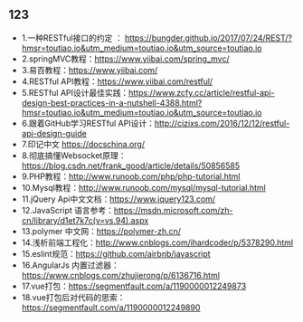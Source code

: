 123
------------
* 1.一种RESTful接口的约定 ： https://bungder.github.io/2017/07/24/REST/?hmsr=toutiao.io&utm_medium=toutiao.io&utm_source=toutiao.io
* 2.springMVC教程：https://www.yiibai.com/spring_mvc/
* 3.易百教程：https://www.yiibai.com/
* 4.RESTful API教程：https://www.yiibai.com/restful/
* 5.RESTful API设计最佳实践：https://www.zcfy.cc/article/restful-api-design-best-practices-in-a-nutshell-4388.html?hmsr=toutiao.io&utm_medium=toutiao.io&utm_source=toutiao.io
* 6.跟着GitHub学习RESTful API设计：http://cizixs.com/2016/12/12/restful-api-design-guide
* 7.印记中文 https://docschina.org/
* 8.彻底搞懂Websocket原理：https://blog.csdn.net/frank_good/article/details/50856585
* 9.PHP教程：http://www.runoob.com/php/php-tutorial.html
* 10.Mysql教程：http://www.runoob.com/mysql/mysql-tutorial.html
* 11.jQuery Api中文文档：https://www.jquery123.com/
* 12.JavaScript 语言参考：https://msdn.microsoft.com/zh-cn/library/d1et7k7c(v=vs.94).aspx
* 13.polymer 中文网：https://polymer-zh.cn/
* 14.浅析前端工程化：http://www.cnblogs.com/ihardcoder/p/5378290.html
* 15.eslint规范：https://github.com/airbnb/javascript
* 16.AngularJs 内置过滤器：https://www.cnblogs.com/zhujierong/p/6136716.html
* 17.vue打包：https://segmentfault.com/a/1190000012249873
* 18.vue打包后对代码的思索：https://segmentfault.com/a/1190000012249890

